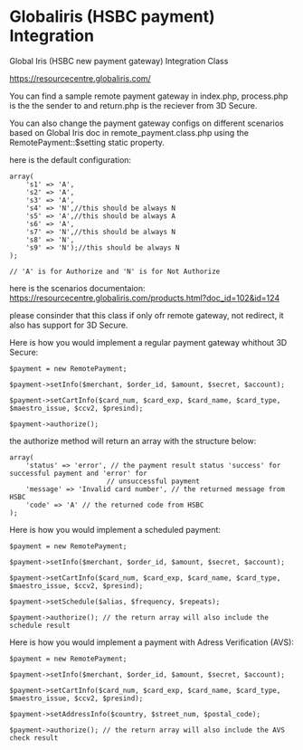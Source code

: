 Globaliris (HSBC payment) Integration
======================

Global Iris (HSBC new payment gateway) Integration Class

https://resourcecentre.globaliris.com/

You can find a sample remote payment gateway in index.php, process.php is the the sender to and return.php is the reciever from 3D Secure.

You can also change the payment gateway configs on different scenarios based on Global Iris doc in remote_payment.class.php using the RemotePayment::$setting static property.

here is the default configuration:

	array(
		's1' => 'A',
		's2' => 'A',
		's3' => 'A',
		's4' => 'N',//this should be always N
		's5' => 'A',//this should be always A
		's6' => 'A',
		's7' => 'N',//this should be always N
		's8' => 'N',
		's9' => 'N');//this should be always N
	);

	// 'A' is for Authorize and 'N' is for Not Authorize


here is the scenarios documentaion: https://resourcecentre.globaliris.com/products.html?doc_id=102&id=124


please consinder that this class if only ofr remote gateway, not redirect, it also has support for 3D Secure.

Here is how you would implement a regular payment gateway whithout 3D Secure:

	$payment = new RemotePayment;

	$payment->setInfo($merchant, $order_id, $amount, $secret, $account);

	$payment->setCartInfo($card_num, $card_exp, $card_name, $card_type, $maestro_issue, $ccv2, $presind);

	$payment->authorize();

the authorize method will return an array with the structure below:

	array(
		'status' => 'error', // the payment result status 'success' for successful payment and 'error' for 
							// unsuccessful payment
		'message' => 'Invalid card number', // the returned message from HSBC
		'code' => 'A' // the returned code from HSBC
	);


Here is how you would implement a scheduled payment:

	$payment = new RemotePayment;

	$payment->setInfo($merchant, $order_id, $amount, $secret, $account);

	$payment->setCartInfo($card_num, $card_exp, $card_name, $card_type, $maestro_issue, $ccv2, $presind);

	$payment->setSchedule($alias, $frequency, $repeats);

	$payment->authorize(); // the return array will also include the schedule result


Here is how you would implement a payment with Adress Verification (AVS):

	$payment = new RemotePayment;

	$payment->setInfo($merchant, $order_id, $amount, $secret, $account);

	$payment->setCartInfo($card_num, $card_exp, $card_name, $card_type, $maestro_issue, $ccv2, $presind);

	$payment->setAddressInfo($country, $street_num, $postal_code);

	$payment->authorize(); // the return array will also include the AVS check result

	



